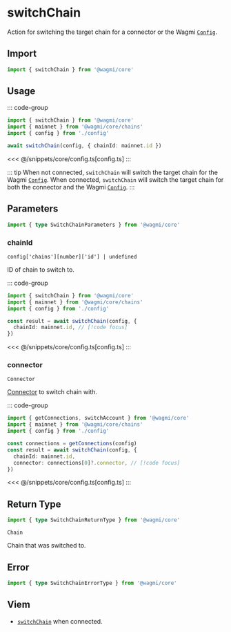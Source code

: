 <script setup>
const packageName = '@wagmi/core'
const actionName = 'switchChain'
const typeName = 'SwitchChain'
</script>

# switchChain

Action for switching the target chain for a connector or the Wagmi [`Config`](/core/api/createConfig#config).

## Import

```ts
import { switchChain } from '@wagmi/core'
```

## Usage

::: code-group
```ts [index.ts]
import { switchChain } from '@wagmi/core'
import { mainnet } from '@wagmi/core/chains'
import { config } from './config'

await switchChain(config, { chainId: mainnet.id })
```
<<< @/snippets/core/config.ts[config.ts]
:::

::: tip
When not connected, `switchChain` will switch the target chain for the Wagmi [`Config`](/react/api/createConfig#config). When connected, `switchChain` will switch the target chain for both the connector and the Wagmi [`Config`](/react/api/createConfig#config).
:::

## Parameters

```ts
import { type SwitchChainParameters } from '@wagmi/core'
```

### chainId

`config['chains'][number]['id'] | undefined`

ID of chain to switch to.

::: code-group
```ts [index.ts]
import { switchChain } from '@wagmi/core'
import { mainnet } from '@wagmi/core/chains'
import { config } from './config'

const result = await switchChain(config, {
  chainId: mainnet.id, // [!code focus]
})
```
<<< @/snippets/core/config.ts[config.ts]
:::

### connector

`Connector`

[Connector](/core/api/connectors) to switch chain with.

::: code-group
```ts [index.ts]
import { getConnections, switchAccount } from '@wagmi/core'
import { mainnet } from '@wagmi/core/chains'
import { config } from './config'

const connections = getConnections(config)
const result = await switchChain(config, {
  chainId: mainnet.id,
  connector: connections[0]?.connector, // [!code focus]
})
```
<<< @/snippets/core/config.ts[config.ts]
:::

## Return Type

```ts
import { type SwitchChainReturnType } from '@wagmi/core'
```

`Chain`

Chain that was switched to.

## Error

```ts
import { type SwitchChainErrorType } from '@wagmi/core'
```

<!--@include: @shared/mutation-imports.md-->

## Viem

- [`switchChain`](https://viem.sh/docs/actions/wallet/switchChain.html) when connected.

